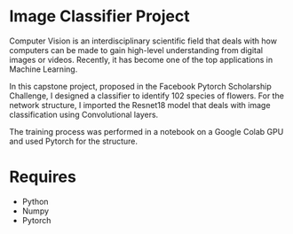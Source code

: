 # Image Classifier Project

Computer Vision is an interdisciplinary scientific field that deals with how computers can be made to gain high-level understanding from digital images or videos. Recently, it has become one of the top applications in Machine Learning.

In this capstone project, proposed in the Facebook Pytorch Scholarship Challenge, I designed a classifier to identify 102 species of flowers. For the network structure, I imported the Resnet18 model that deals with image classification using Convolutional layers.

The training process was performed in a notebook on a Google Colab GPU and used Pytorch for the structure.

# Requires

* Python 
* Numpy
* Pytorch
